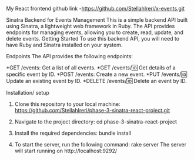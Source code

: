 My React frontend github link -https://github.com/StellahIreri/x-events.git

Sinatra Backend for Events Management
This is a simple backend API built using Sinatra, a lightweight web framework in Ruby. The API provides endpoints for managing events, allowing you to create, read, update, and delete events.
Getting Started
To use this backend API, you will need to have Ruby and Sinatra installed on your system.

Endpoints
The API provides the following endpoints:

*GET /events: Get a list of all events.
*GET /events/:id: Get details of a specific event by ID.
*POST /events: Create a new event.
*PUT /events/:id: Update an existing event by ID.
*DELETE /events/:id: Delete an event by ID.

Installation/ setup

1. Clone this repository to your local machine:
https://github.com/StellahIreri/phase-3-sinatra-react-project.git

2. Navigate to the project directory:
cd phase-3-sinatra-react-project

3. Install the required dependencies:
bundle install

4. To start the server, run the following command:
 rake server
The server will start running on http://localhost:9292/








